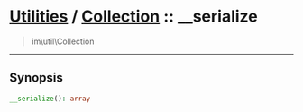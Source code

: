# [Utilities](util.md) / [Collection](util-Collection.md) :: __serialize
 > im\util\Collection
____

## Synopsis
```php
__serialize(): array
```
